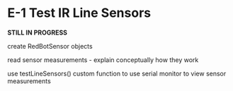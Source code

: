 # E-1 Test IR Line Sensors

**STILL IN PROGRESS**

create RedBotSensor objects

read sensor measurements - explain conceptually how they work

use testLineSensors\(\) custom function to use serial monitor to view sensor measurements

